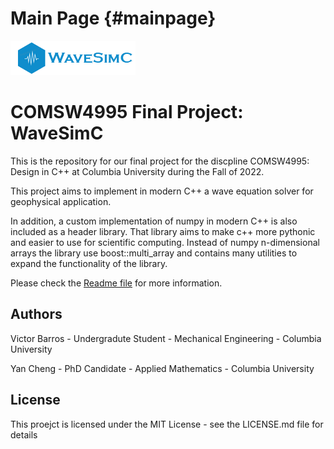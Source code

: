 # Main Page {#mainpage}

![WaveSimC](WaveSimCLogo.png)

# COMSW4995 Final Project: WaveSimC

This is the repository for our final project for the discpline COMSW4995: Design in C++ at Columbia University during the Fall of 2022.

This project aims to implement in modern C++ a wave equation solver for geophysical application.

In addition, a custom implementation of numpy in modern C++ is also included as a header library.
That library aims to make c++ more pythonic and easier to use for scientific computing.
Instead of numpy n-dimensional arrays the library use boost::multi_array and contains many utilities to expand the functionality of the library.

Please check the [Readme file](README.md) for more information.

## Authors

Victor Barros - Undergradute Student - Mechanical Engineering - Columbia University

Yan Cheng - PhD Candidate - Applied Mathematics - Columbia University

## License

This proejct is licensed under the MIT License - see the LICENSE.md file for details
